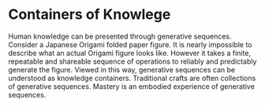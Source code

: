 # Containers of Knowlege

Human knowledge can be presented through generative sequences. Consider a Japanese Origami folded paper figure. It is nearly impossible to describe what an actual Origami figure looks like. However it takes a finite, repeatable and shareable sequence of operations to reliably and predictably generate the figure. Viewed in this way, generative sequences can be understood as knowledge containers. Traditional crafts are often collections of generative sequences. Mastery is an embodied experience of generative sequences.